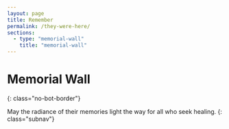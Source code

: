 ```yaml
---
layout: page
title: Remember
permalink: /they-were-here/
sections:
  - type: "memorial-wall"
    title: "memorial-wall"
---
```


# Memorial Wall
{: class="no-bot-border"}

May the radiance of their memories light the way for all who seek healing.
{: class="subnav"}